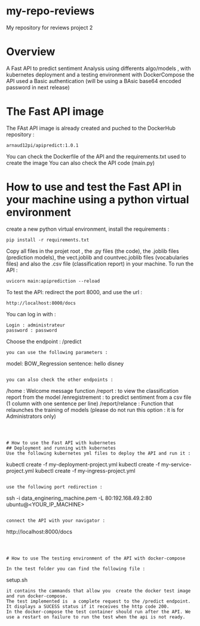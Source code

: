 # my-repo-reviews
My repository for reviews project 2


# Overview
A Fast API to predict sentiment Analysis using differents algo/models , with kubernetes deployment and a testing environment with DockerCompose
the API used a Basic authentication (will be using a BAsic base64 encoded password in next release)

# The Fast API image
The FAst API image is already created and puched to the DockerHub repository : 
```
arnaud12pi/apipredict:1.0.1
```
You can check the Dockerfile of the API and the requirements.txt used to create the image
You can also check the API code (main.py)


# How to use and test the Fast API in your machine using a python virtual environment

create a new python virtual environment, install the requirements :  

```
pip install -r requirements.txt
```
Copy  all files in the projet root , the .py files (the code), the .joblib files (prediction models), the vect.joblib and countvec.joblib files (vocabularies files)
and also the .csv file (classification report) in your machine. To run the API : 
```
uvicorn main:apiprediction --reload
```
To test the API: redirect the port 8000, and use the url :
```
http://localhost:8000/docs
```
You can log in with :
```
Login : administrateur
password : password

```
Choose the endpoint : /predict
```
you can use the following parameters :
```
model: BOW_Regression
sentence: hello disney

```

you can also check the other endpoints :
```
/home : Welcome message function
/report : to view the classification report from the model
/enregistrement  : to predict sentiment from a csv file (1 column with one sentence per line)
/report/relance : Function that relaunches the training of models (please do not run this option : it is for Administrators only)

```



# How to use the Fast API with kubernetes
## Deployment and running with kubernetes
Use the following kubernetes yml files to deploy the API and run it :

```
kubectl create -f  my-deployment-project.yml
kubectl create -f  my-service-project.yml
kubectl create -f  my-ingress-project.yml
```

use the following port redirection :
```
ssh -i data_enginering_machine.pem  -L 80:192.168.49.2:80 ubuntu@<YOUR_IP_MACHINE>
```

connect the API with your navigator : 
```
http://localhost:8000/docs
```



# How to use The testing environment of the API with docker-compose

In the test folder you can find the following file :
```
setup.sh
```
it contains the cammands that allow you  create the docker test image and run docker-compose.
The test implemented is  a complete request to the /predict endpoint. It displays a SUCESS status if it receives the http code 200.
In the docker-compose the test container should run after the API. We use a restart on failure to run the test when the api is not ready.


